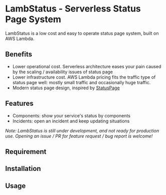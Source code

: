 # LambStatus - Serverless Status Page System

LambStatus is a low cost and easy to operate status page system, built on AWS Lambda.

## Benefits

* Lower operational cost. Serverless architecture eases your pain caused by the scaling / availability issues of status page
* Lower infrastructure cost. AWS Lambda pricing fits the traffic type of status page well: mostly small traffic and occasionally huge traffic.
* Modern status page design, inspired by [StatusPage](https://www.statuspage.io/)

## Features

* Components: show your service's status by components
* Incidents: open an incident and keep updating situations

*Note: LambStatus is still under development, and not ready for production use. Opening an issue / PR for feature request / bug report is welcome!*

## Requirement

## Installation

## Usage
